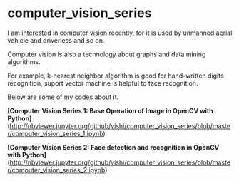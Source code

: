 # computer_vision_series

I am interested in computer vision recently, for it is used by unmanned aerial vehicle and driverless and so on.

Computer vision is also a technology about graphs and data mining algorithms.

For example, k-nearest neighbor algorithm is good for hand-written digits recognition, suport vector machine is helpful to face recognition.

Below are some of my codes about it.

**[Computer Vision Series 1: Base Operation of Image in OpenCV with Python]**(http://nbviewer.jupyter.org/github/yishi/computer_vision_series/blob/master/computer_vision_series_1.ipynb)

**[Computer Vision Series 2: Face detection and recognition in OpenCV with Python]**(http://nbviewer.jupyter.org/github/yishi/computer_vision_series/blob/master/computer_vision_series_2.ipynb)
